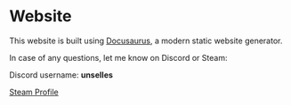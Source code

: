 # Website

This website is built using [Docusaurus](https://docusaurus.io/), a modern static website generator.

In case of any questions, let me know on Discord or Steam:

Discord username: **unselles**

[Steam Profile](https://steamcommunity.com/profiles/76561198126898608/)
